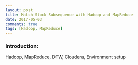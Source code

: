 ```yaml
---
layout: post
title: Match Stock Subsequence with Hadoop and MapReduce
date: 2017-05-03
comments: true
tags: [Hadoop, MapReduce]
---
```


### Introduction:
Hadoop, MapReduce, DTW, Cloudera, Environment setup
